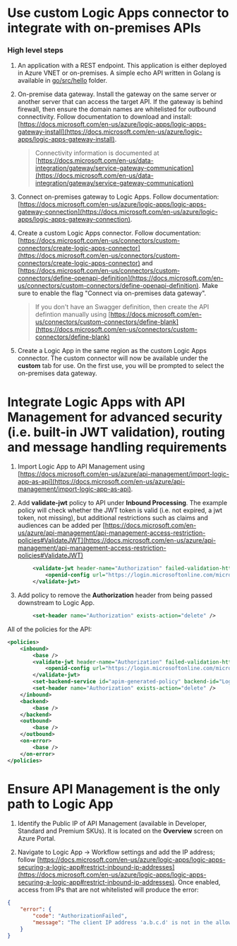 # Use custom Logic Apps connector to integrate with on-premises APIs

### High level steps

1. An application with a REST endpoint.  This application is either deployed in Azure VNET or on-premises.  A simple echo API written in Golang is available in [go/src/hello](go/src/hello) folder.

2. On-premise data gateway.  Install the gateway on the same server or another server that can access the target API.  If the gateway is behind firewall, then ensure the domain names are whitelisted for outbound connectivity.  Follow documentation to download and install:  [https://docs.microsoft.com/en-us/azure/logic-apps/logic-apps-gateway-install](https://docs.microsoft.com/en-us/azure/logic-apps/logic-apps-gateway-install).

    > Connectivity information is documented at [https://docs.microsoft.com/en-us/data-integration/gateway/service-gateway-communication](https://docs.microsoft.com/en-us/data-integration/gateway/service-gateway-communication)

3. Connect on-premises gateway to Logic Apps.  Follow documentation: [https://docs.microsoft.com/en-us/azure/logic-apps/logic-apps-gateway-connection](https://docs.microsoft.com/en-us/azure/logic-apps/logic-apps-gateway-connection).

4. Create a custom Logic Apps connector.  Follow documentation: [https://docs.microsoft.com/en-us/connectors/custom-connectors/create-logic-apps-connector](https://docs.microsoft.com/en-us/connectors/custom-connectors/create-logic-apps-connector) and [https://docs.microsoft.com/en-us/connectors/custom-connectors/define-openapi-definition](https://docs.microsoft.com/en-us/connectors/custom-connectors/define-openapi-definition).  Make sure to enable the flag "Connect via on-premises data gateway".

    > If you don't have an Swagger definition, then create the API defintion manually using [https://docs.microsoft.com/en-us/connectors/custom-connectors/define-blank](https://docs.microsoft.com/en-us/connectors/custom-connectors/define-blank)

5. Create a Logic App in the same region as the custom Logic Apps connector.  The custom connector will now be available under the **custom** tab for use.  On the first use, you will be prompted to select the on-premises data gateway.

# Integrate Logic Apps with API Management for advanced security (i.e. built-in JWT validation), routing and message handling requirements

1. Import Logic App to API Management using [https://docs.microsoft.com/en-us/azure/api-management/import-logic-app-as-api](https://docs.microsoft.com/en-us/azure/api-management/import-logic-app-as-api).

2. Add **validate-jwt** policy to API under **Inbound Processing**.  The example policy will check whether the JWT token is valid (i.e. not expired, a jwt token, not missing), but additional restrictions such as claims and audiences can be added per [https://docs.microsoft.com/en-us/azure/api-management/api-management-access-restriction-policies#ValidateJWT](https://docs.microsoft.com/en-us/azure/api-management/api-management-access-restriction-policies#ValidateJWT)

```xml
        <validate-jwt header-name="Authorization" failed-validation-httpcode="401" failed-validation-error-message="Unauthorized. Access token is missing or invalid.">
            <openid-config url="https://login.microsoftonline.com/microsoft.onmicrosoft.com/.well-known/openid-configuration" />
        </validate-jwt>
```

3. Add policy to remove the **Authorization** header from being passed downstream to Logic App.

```xml
        <set-header name="Authorization" exists-action="delete" />
```

All of the policies for the API:

```xml
<policies>
    <inbound>
        <base />
        <validate-jwt header-name="Authorization" failed-validation-httpcode="401" failed-validation-error-message="Unauthorized. Access token is missing or invalid.">
            <openid-config url="https://login.microsoftonline.com/microsoft.onmicrosoft.com/.well-known/openid-configuration" />
        </validate-jwt>
        <set-backend-service id="apim-generated-policy" backend-id="LogicApp_demo_test-logic-apps" />
        <set-header name="Authorization" exists-action="delete" />
    </inbound>
    <backend>
        <base />
    </backend>
    <outbound>
        <base />
    </outbound>
    <on-error>
        <base />
    </on-error>
</policies>
```

# Ensure API Management is the only path to Logic App

1. Identify the Public IP of API Management (available in Developer, Standard and Premium SKUs).  It is located on the **Overview** screen on Azure Portal.

2. Navigate to Logic App -> Workflow settings and add the IP address; follow [https://docs.microsoft.com/en-us/azure/logic-apps/logic-apps-securing-a-logic-app#restrict-inbound-ip-addresses](https://docs.microsoft.com/en-us/azure/logic-apps/logic-apps-securing-a-logic-app#restrict-inbound-ip-addresses).  Once enabled, access from IPs that are not whitelisted will produce the error:

```json
{
    "error": {
        "code": "AuthorizationFailed",
        "message": "The client IP address 'a.b.c.d' is not in the allowed caller IP address ranges specified in the workflow access control configuration."
    }
}
```